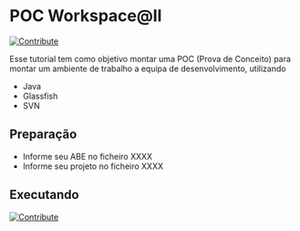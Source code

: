 # POC Workspace@II
[![Contribute](https://www.eclipse.org/che/contribute.svg)](https://workspaces.openshift.com#https://github.com/thallesdc/poc-vdi-ii)

Esse tutorial tem como objetivo montar uma POC (Prova de Conceito) para montar um ambiente de trabalho a equipa de desenvolvimento, utilizando
* Java
* Glassfish
* SVN

## Preparação

* Informe seu ABE no ficheiro XXXX
* Informe seu projeto no ficheiro XXXX

## Executando
[![Contribute](https://www.eclipse.org/che/contribute.svg)](https://workspaces.openshift.com#https://github.com/thallesdc/poc-vdi-ii)